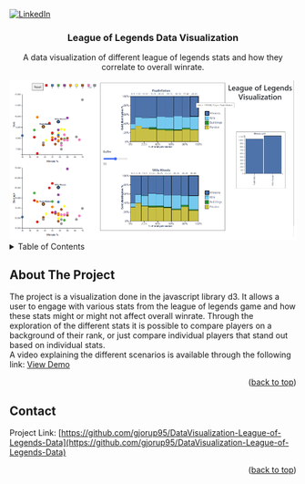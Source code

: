 <!-- Improved compatibility of back to top link: See: https://github.com/othneildrew/Best-README-Template/pull/73 -->
<a name="readme-top"></a>




<!-- PROJECT SHIELDS -->
<!--
*** I'm using markdown "reference style" links for readability.
*** Reference links are enclosed in brackets [ ] instead of parentheses ( ).
*** See the bottom of this document for the declaration of the reference variables
*** for contributors-url, forks-url, etc. This is an optional, concise syntax you may use.
*** https://www.markdownguide.org/basic-syntax/#reference-style-links
-->



[![LinkedIn][linkedin-shield]][linkedin-url]



<h3 align="center">League of Legends Data Visualization</h3>

  <p align="center">
  A data visualization of different league of legends stats and how they correlate to overall winrate. 
    <br />
   <div align="center">
  <img src="https://github.com/gjorup95/DataVisualization-League-of-Legends-Data/blob/main/lolvis.png" />
</div>
</div>



<!-- TABLE OF CONTENTS -->
<details>
  <summary>Table of Contents</summary>
  <ol>
    <li>
      <a href="#about-the-project">About The Project</a>
      <ul>
      </ul>
    </li>
      </ul>
    </li>
    <li><a href="#contact">Contact</a></li>
  </ol>
</details>



<!-- ABOUT THE PROJECT -->
## About The Project
The project is a visualization done in the javascript library d3. It allows a user to engage with various stats from the league of legends game and how these stats might or might not affect overall winrate. Through the exploration of the different stats it is possible to compare players on a background of their rank, or just compare individual players that stand out based on individual stats. <br/>
A video explaining the different scenarios is available through the following link:  <a href="https://drive.google.com/file/d/1jG-4g1kYjBjvlIE5FFkhYojEU2vXQyDq/view?usp=sharing">View Demo</a>

<p align="right">(<a href="#readme-top">back to top</a>)</p>


<!-- CONTACT -->
## Contact

Project Link: [https://github.com/gjorup95/DataVisualization-League-of-Legends-Data](https://github.com/gjorup95/DataVisualization-League-of-Legends-Data)

<p align="right">(<a href="#readme-top">back to top</a>)</p>




[license-shield]: https://img.shields.io/github/license/github_username/repo_name.svg?style=for-the-badge
[license-url]: https://github.com/github_username/repo_name/blob/master/LICENSE.txt
[linkedin-shield]: https://img.shields.io/badge/-LinkedIn-black.svg?style=for-the-badge&logo=linkedin&colorB=555
[linkedin-url]: https://www.linkedin.com/in/troels-hune-gj%C3%B8rup-88566410b/

